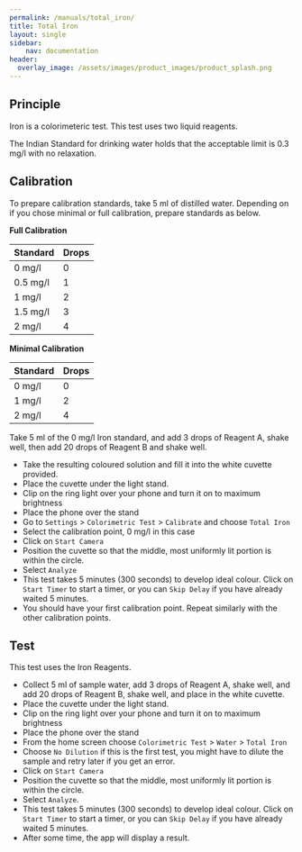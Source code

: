 ```yaml
---
permalink: /manuals/total_iron/
title: Total Iron
layout: single
sidebar: 
    nav: documentation
header:
  overlay_image: /assets/images/product_images/product_splash.png
---
```

## Principle
Iron is a colorimeteric test. This test uses two liquid reagents.

The Indian Standard for drinking water holds that the acceptable limit is 0.3 mg/l with no relaxation.

## Calibration
To prepare calibration standards, take 5 ml of distilled water. Depending on if you chose minimal or full calibration, prepare standards as below.

**Full Calibration**

| Standard | Drops |
| --- | --- |
| 0 mg/l | 0 |
| 0.5 mg/l | 1 |
| 1 mg/l | 2 |
| 1.5 mg/l | 3 |
| 2 mg/l | 4 |

**Minimal Calibration**

| Standard | Drops |
| --- | --- |
| 0 mg/l | 0 |
| 1 mg/l | 2 |
| 2 mg/l | 4 |

Take 5 ml of the 0 mg/l Iron standard, and add 3 drops of Reagent A, shake well, then add 20 drops of Reagent B and shake well.

* Take the resulting coloured solution and fill it into the white cuvette provided.
* Place the cuvette under the light stand.
* Clip on the ring light over your phone and turn it on to maximum brightness
* Place the phone over the stand
* Go to `Settings` > `Colorimetric Test` > `Calibrate` and choose `Total Iron`
* Select the calibration point, 0 mg/l in this case
* Click on `Start Camera`
* Position the cuvette so that the middle, most uniformly lit portion is within the circle.
* Select `Analyze`
* This test takes 5 minutes (300 seconds) to develop ideal colour. Click on `Start Timer` to start a timer, or you can `Skip Delay` if you have already waited 5 minutes.
* You should have your first calibration point. Repeat similarly with the other calibration points.

## Test
This test uses the Iron Reagents.

* Collect 5 ml of sample water, add 3 drops of Reagent A, shake well, and add 20 drops of Reagent B, shake well, and place in the white cuvette.
* Place the cuvette under the light stand.
* Clip on the ring light over your phone and turn it on to maximum brightness
* Place the phone over the stand
* From the home screen choose `Colorimetric Test` > `Water` > `Total Iron`
* Choose `No Dilution` if this is the first test, you might have to dilute the sample and retry later if you get an error.
* Click on `Start Camera`
* Position the cuvette so that the middle, most uniformly lit portion is within the circle.
* Select `Analyze`.
* This test takes 5 minutes (300 seconds) to develop ideal colour. Click on `Start Timer` to start a timer, or you can `Skip Delay` if you have already waited 5 minutes.
* After some time, the app will display a result.